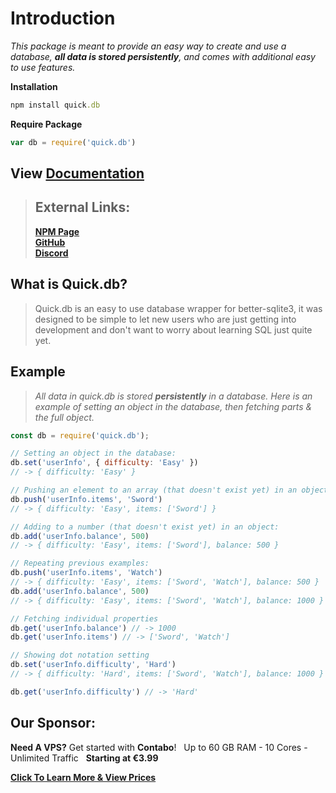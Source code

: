 # Introduction

_This package is meant to provide an easy way to create and use a database, **all data is stored persistently**, and comes with additional easy to use features._

**Installation**

```ruby
npm install quick.db
```

**Require Package**

```javascript
var db = require('quick.db')
```

## View [Documentation](overview/docs.md)

> ## External Links:
>
> [**NPM Page**](https://www.npmjs.com/package/quick.db)   
>  [**GitHub**](https://github.com/Plexi-Development/quick.db)   
>  [**Discord**](https://discord.gg/plexidev)

## What is Quick.db?

> Quick.db is an easy to use database wrapper for better-sqlite3, it was designed to be simple to let new users who are just getting into development and don't want to worry about learning SQL just quite yet.

## Example

> _All data in quick.db is stored **persistently** in a database. Here is an example of setting an object in the database, then fetching parts & the full object._

```javascript
const db = require('quick.db');

// Setting an object in the database:
db.set('userInfo', { difficulty: 'Easy' })
// -> { difficulty: 'Easy' }

// Pushing an element to an array (that doesn't exist yet) in an object:
db.push('userInfo.items', 'Sword')
// -> { difficulty: 'Easy', items: ['Sword'] }

// Adding to a number (that doesn't exist yet) in an object:
db.add('userInfo.balance', 500)
// -> { difficulty: 'Easy', items: ['Sword'], balance: 500 }

// Repeating previous examples:
db.push('userInfo.items', 'Watch')
// -> { difficulty: 'Easy', items: ['Sword', 'Watch'], balance: 500 }
db.add('userInfo.balance', 500)
// -> { difficulty: 'Easy', items: ['Sword', 'Watch'], balance: 1000 }

// Fetching individual properties
db.get('userInfo.balance') // -> 1000
db.get('userInfo.items') // -> ['Sword', 'Watch']

// Showing dot notation setting
db.set('userInfo.difficulty', 'Hard')
// -> { difficulty: 'Hard', items: ['Sword', 'Watch'], balance: 1000 }

db.get('userInfo.difficulty') // -> 'Hard'
```

## Our Sponsor:

**Need A VPS?** Get started with **Contabo**!   Up to 60 GB RAM - 10 Cores - Unlimited Traffic   **Starting at €3.99**  

[**Click To Learn More & View Prices**](http://www.anrdoezrs.net/click-9103034-12740668)

